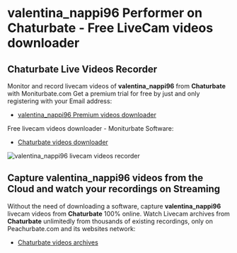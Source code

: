 # valentina_nappi96 Performer on Chaturbate - Free LiveCam videos downloader

## Chaturbate Live Videos Recorder

Monitor and record livecam videos of **valentina_nappi96** from **Chaturbate** with Moniturbate.com
Get a premium trial for free by just and only registering with your Email address:
* [valentina_nappi96 Premium videos downloader](https://moniturbate.com/request-demo-licence-key.html)

Free livecam videos downloader - Moniturbate Software:
* [Chaturbate videos downloader](https://moniturbate.com/moniturbate-download-software.html)

![valentina_nappi96 livecam videos recorder](https://peachurnet.com/templates/moniturbate-software.png)


## Capture valentina_nappi96 videos from the Cloud and watch your recordings on Streaming

Without the need of downloading a software, capture **valentina_nappi96** livecam videos from **Chaturbate** 100% online.
Watch Livecam archives from **Chaturbate** unlimitedly from thousands of existing recordings, only on Peachurbate.com and its websites network:
* [Chaturbate videos archives](https://peachurnet.com/)